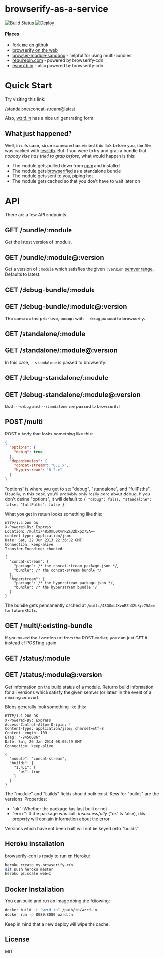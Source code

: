 # browserify-as-a-service

[![Build Status](https://travis-ci.org/jfhbrook/wzrd.in.png?branch=master)](https://travis-ci.org/jfhbrook/wzrd.in)
[![Deploy](https://www.herokucdn.com/deploy/button.svg)](https://heroku.com/deploy?template=https://github.com/umdfied/umdfied-cdn)
#### Places

* [fork me on github](https://github.com/jfhbrook/browserify-cdn)
* [browserify on the web](http://browserify.org)
* [browser-module-sandbox](https://github.com/maxogden/browser-module-sandbox) - helpful for using multi-bundles
* [requirebin.com](http://requirebin.com) - powered by browserify-cdn
* [esnextb.in](http://esnextb.in) - also powered by browserify-cdn

# Quick Start

Try visiting this link:

[/standalone/concat-stream@latest](https://wzrd.in/standalone/concat-stream@latest)

Also, [wzrd.in](https://wzrd.in) has a nice url generating form.

## What just happened?

Well, in *this* case, since someone has visited this link before you,
the file was cached with [leveldb](https://github.com/rvagg/node-levelup).
But if you were to try and grab a bundle that
*nobody else has tried to grab before*, what would happen is this:

* The module gets pulled down from [npm](http://npmjs.org) and installed
* The module gets [browserified](http://browserify.org) as a standalone bundle
* The module gets sent to you, piping hot
* The module gets cached so that you don't have to wait later on

# API

There are a few API endpoints:

## GET /bundle/:module

Get the latest version of :module.

## GET /bundle/:module@:version

Get a version of `:module` which satisfies the given `:version`
[semver range](https://github.com/isaacs/node-semver#ranges). Defaults to latest.

## GET /debug-bundle/:module
## GET /debug-bundle/:module@:version

The same as the prior two, except with `--debug` passed to browserify.

## GET /standalone/:module
## GET /standalone/:module@:version

In this case, `--standalone` is passed to browserify.

## GET /debug-standalone/:module
## GET /debug-standalone/:module@:version

Both `--debug` and `--standalone` are passed to browserify!

## POST /multi

POST a body that looks something like this:

```json
{
  "options": {
    "debug": true
  },
  "dependencies": {
    "concat-stream": "0.1.x",
    "hyperstream": "0.2.x"
  }
}
```

"options" is where you get to set "debug", "standalone", and "fullPaths".
Usually, in this case, you'll probably only really care about debug. If you
don't define "options", it will default to
`{ "debug": false, "standalone": false, "fullPaths": false }`.

What you get in return looks something like this:

```
HTTP/1.1 200 OK
X-Powered-By: Express
Location: /multi/48GOmL0XvnRZn32bkpz75A==
content-type: application/json
Date: Sat, 22 Jun 2013 22:36:32 GMT
Connection: keep-alive
Transfer-Encoding: chunked

{
  "concat-stream": {
    "package": /* the concat-stream package.json */,
    "bundle": /* the concat-stream bundle */
  },
  "hyperstream": {
    "package": /* the hyperstream package.json */,
    "bundle": /* the hyperstream bundle */
  }
}
```

The bundle gets permanently cached at `/multi/48GOmL0XvnRZn32bkpz75A==` for
future GETs.

## GET /multi/:existing-bundle

If you saved the Location url from the POST earlier, you can just GET it
instead of POSTing again.

## GET /status/:module
## GET /status/:module@:version

Get information on the build status of a module. Returns build information for
all versions which satisfy the given semver (or latest in the event of a
missing semver).

Blobs generally look something like this:

```
HTTP/1.1 200 OK
X-Powered-By: Express
Access-Control-Allow-Origin: *
Content-Type: application/json; charset=utf-8
Content-Length: 109
ETag: "-9450086"
Date: Sun, 26 Jan 2014 08:05:59 GMT
Connection: keep-alive

{
  "module": "concat-stream",
  "builds": {
    "1.4.1": {
      "ok": true
    }
  }
}
```

The "module" and "builds" fields should both exist. Keys for "builds" are the
versions. Properties:

* "ok": Whether the package has last built or not
* "error": If the package was built *insuccessfully* ("ok" is
false), this property will contain information about the error

Versions which have not been built will not be keyed onto "builds".

## Heroku Installation

browserify-cdn is ready to run on Heroku:

```sh
heroku create my-browserify-cdn
git push heroku master
heroku ps:scale web=1
```

## Docker Installation

You can build and run an image doing the following:

```sh
docker build -t "wzrd.in" /path/to/wzrd.in
docker run -p 8080:8080 wzrd.in
```

Keep in mind that a new deploy will wipe the cache.

## License

MIT

